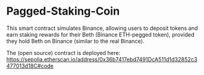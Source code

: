 # Pagged-Staking-Coin

This smart contract simulates Binance, allowing users to deposit tokens and earn staking rewards for their Beth (Binance ETH-pegged token), provided they hold Beth on Binance (similar to the real Binance).

The (open source) contract is deployed here:
https://sepolia.etherscan.io/address/0x36b7417ebd7491DcA511d1d32852c3477013d18C#code
